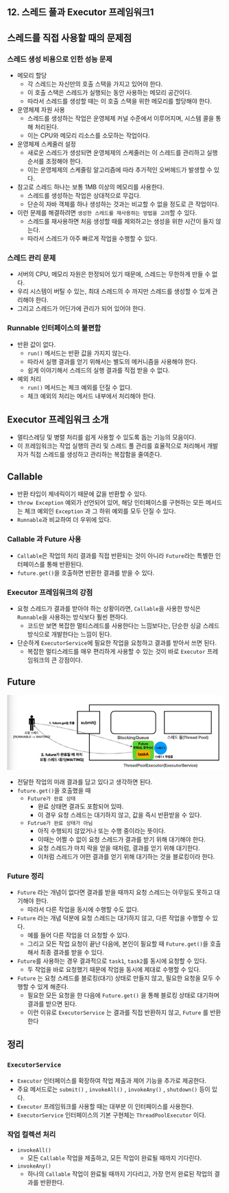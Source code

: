 ## 12. 스레드 풀과 Executor 프레임워크1

## 스레드를 직접 사용할 때의 문제점
### 스레드 생성 비용으로 인한 성능 문제
- 메모리 할당
  - 각 스레드는 자신만의 호출 스택을 가지고 있어야 한다.
  - 이 호출 스택은 스레드가 실행되는 동안 사용하는 메모리 공간이다.
  - 따라서 스레드를 생성할 때는 이 호출 스택을 위한 메모리를 할당해야 한다.
- 운영체제 자원 사용
  - 스레드를 생성하는 작업은 운영체제 커널 수준에서 이루어지며, 시스템 콜을 통해 처리된다.
  - 이는 CPU와 메모리 리소스를 소모하는 작업이다.
- 운영체제 스케줄러 설정
  - 새로운 스레드가 생성되면 운영체제의 스케줄러는 이 스레드를 관리하고 실행 순서를 조정해야 한다.
  - 이는 운영체제의 스케줄링 알고리즘에 따라 추가적인 오버헤드가 발생할 수 있다.
- 참고로 스레드 하나는 보통 1MB 이상의 메모리를 사용한다.
  - 스레드를 생성하는 작업은 상대적으로 무겁다.
  - 단순히 자바 객체를 하나 생성하는 것과는 비교할 수 없을 정도로 큰 작업이다.
- 이런 문제를 해결하려면 `생성한 스레드를 재사용하는 방법을 고려`할 수 있다.
  - 스레드를 재사용하면 처음 생성할 때를 제외하고는 생성을 위한 시간이 들지 않는다.
  - 따라서 스레드가 아주 빠르게 작업을 수행할 수 있다.


### 스레드 관리 문제
- 서버의 CPU, 메모리 자원은 한정되어 있기 때문에, 스레드는 무한하게 만들 수 없다.
- 우리 시스템이 버틸 수 있는, 최대 스레드의 수 까지만 스레드를 생성할 수 있게 관리해야 한다.
- 그리고 스레드가 어딘가에 관리가 되어 있어야 한다.


### Runnable 인터페이스의 불편함
- 반환 값이 없다.
  - `run()` 메서드는 반환 값을 가지지 않는다.
  - 따라서 실행 결과를 얻기 위해서는 별도의 메커니즘을 사용해야 한다.
  - 쉽게 이야기해서 스레드의 실행 결과를 직접 받을 수 없다.
- 예외 처리
  - `run()` 메서드는 체크 예외를 던질 수 없다.
  - 체크 예외의 처리는 메서드 내부에서 처리해야 한다.


## Executor 프레임워크 소개
- 멀티스레딩 및 병렬 처리를 쉽게 사용할 수 있도록 돕는 기능의 모음이다.
- 이 프레임워크는 작업 실행의 관리 및 스레드 풀 관리를 효율적으로 처리해서 개발자가 직접 스레드를 생성하고 관리하는 복잡함을 줄여준다.


## Callable
- 반환 타입이 제네릭이기 때문에 값을 반환할 수 있다.
- `throw Exception` 예외가 선언되어 있어, 해당 인터페이스를 구현하는 모든 메서드는 체크 예외인 `Exception` 과 그 하위 예외를 모두 던질 수 있다.
- `Runnable`과 비교하여 더 우위에 있다.


### Callable 과 Future 사용
- `Callable`은 작업의 처리 결과를 직접 반환되는 것이 아니라 `Future`라는 특별한 인터페이스를 통해 반환된다.
- `future.get()`을 호출하면 반환한 결과를 받을 수 있다.


### Executor 프레임워크의 강점
- 요청 스레드가 결과를 받아야 하는 상황이라면, `Callable`을 사용한 방식은 `Runnable`을 사용하는 방식보다 훨씬 편하다.
  - 코드만 보면 복잡한 멀티스레드를 사용한다는 느낌보다는, 단순한 싱글 스레드 방식으로 개발한다는 느낌이 된다.
- 단순하게 `ExecutorService`에 필요한 작업을 요청하고 결과를 받아서 쓰면 된다.
  - 복잡한 멀티스레드를 매우 편리하게 사용할 수 있는 것이 바로 `Executor` 프레임워크의 큰 강점이다.


## Future
![img.png](images/Future.png)
- 전달한 작업의 미래 결과를 담고 있다고 생각하면 된다.
- `future.get()`을 호출했을 때
  - `Future가 완료 상태`
    - 완료 상태면 결과도 포함되어 있따.
    - 이 경우 요청 스레드는 대기하지 않고, 값을 즉시 반환받을 수 있다.
  - `Futrue가 완료 상태가 아님`
    - 아직 수행되지 않았거나 또는 수행 중이라는 뜻이다.
    - 이때는 어쩔 수 없이 요청 스레드가 결과를 받기 위해 대기해야 한다.
    - 요청 스레드가 마치 락을 얻을 때처럼, 결과를 얻기 위해 대기한다.
    - 이처럼 스레드가 어떤 결과를 얻기 위해 대기하는 것을 블로킹이라 한다.


### Future 정리
- `Future` 라는 개념이 없다면 결과를 받을 때까지 요청 스레드는 아무일도 못하고 대기해야 한다.
  - 따라서 다른 작업을 동시에 수행할 수도 없다.
- `Future` 라는 개념 덕분에 요청 스레드는 대기하지 않고, 다른 작업을 수행할 수 있다.
  - 예를 들어 다른 작업을 더 요청할 수 있다.
  - 그리고 모든 작업 요청이 끝난 다음에, 본인이 필요할 때 `Future.get()`을 호출해서 최종 결과를 받을 수 있다.
- `Future`를 사용하는 경우 결과적으로 `task1`, `task2`를 동시에 요청할 수 있다.
  - 두 작업을 바로 요청했기 때문에 작업을 동시에 제대로 수행할 수 있다.
- `Future` 는 요청 스레드를 블로킹(대기) 상태로 만들지 않고, 필요한 요청을 모두 수행할 수 있게 해준다.
  - 필요한 모든 요청을 한 다음에 `Future.get()` 을 통해 블로킹 상태로 대기하며 결과를 받으면 된다.
  - 이런 이유로 `ExecutorService` 는 결과를 직접 반환하지 않고, `Future` 를 반환한다


## 정리
### `ExecutorService`
- `Executor` 인터페이스를 확장하여 작업 제출과 제어 기능을 추가로 제공한다.
- 주요 메서드로는 `submit()` , `invokeAll()` , `invokeAny()` , `shutdown()` 등이 있다.
- `Executor` 프레임워크를 사용할 때는 대부분 이 인터페이스를 사용한다.
- `ExecutorService` 인터페이스의 기본 구현체는 `ThreadPoolExecutor` 이다.


### 작업 컬렉션 처리
- `invokeAll()`
  - 모든 `Callable` 작업을 제출하고, 모든 작업이 완료될 때까지 기다린다.
- `invokeAny()`
  - 하나의 `Callable` 작업이 완료될 때까지 기다리고, 가장 먼저 완료된 작업의 결과를 반환한다.